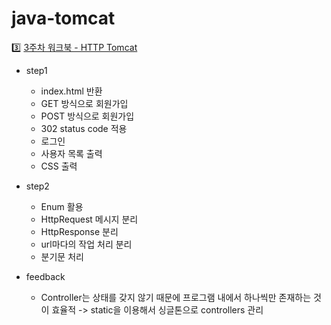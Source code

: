# java-tomcat


3️⃣ [3주차 워크북 - HTTP Tomcat](https://www.notion.so/Server-3-HTTP-Tomcat-8dfa1b57af434e9184d21d44a785194d?pvs=4)

- step1
  - index.html 반환
  - GET 방식으로 회원가입
  - POST 방식으로 회원가입
  - 302 status code 적용
  - 로그인
  - 사용자 목록 출력
  - CSS 출력


- step2
  - Enum 활용
  - HttpRequest 메시지 분리
  - HttpResponse 분리
  - url마다의 작업 처리 분리
  - 분기문 처리


- feedback
  - Controller는 상태를 갖지 않기 때문에 프로그램 내에서 하나씩만 존재하는 것이 효율적 -> static을 이용해서 싱글톤으로 controllers 관리

